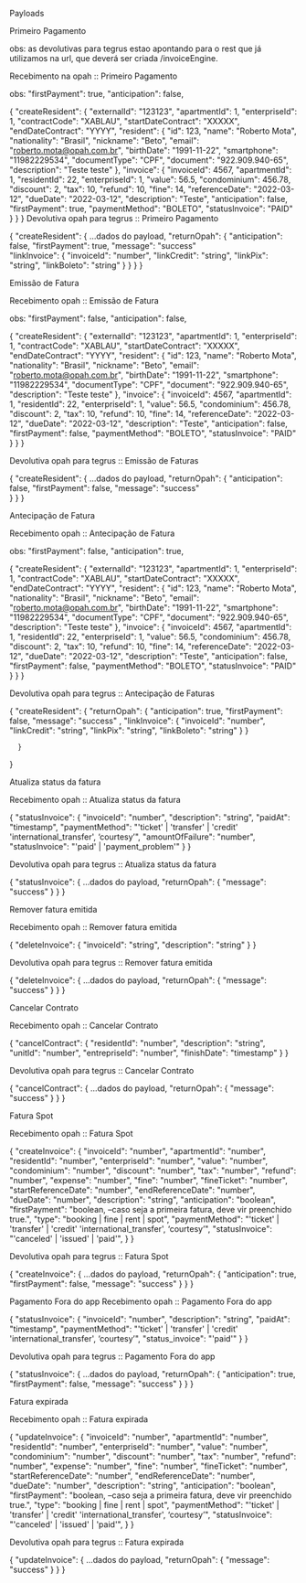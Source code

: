 Payloads

Primeiro Pagamento

obs: as devolutivas para tegrus estao apontando para o rest que já utilizamos na url, que deverá ser criada /invoiceEngine.

Recebimento na opah :: Primeiro Pagamento

obs:
"firstPayment": true,
"anticipation": false,

{
"createResident": {
"externalId": "123123",
"apartmentId": 1,
"enterpriseId": 1,
"contractCode": "XABLAU",
"startDateContract": "XXXXX",
"endDateContract": "YYYY",
"resident": {
"id": 123,
"name": "Roberto Mota",
"nationality": "Brasil",
"nickname": "Beto",
"email": "roberto.mota@opah.com.br",
"birthDate": "1991-11-22",
"smartphone": "11982229534",
"documentType": "CPF",
"document": "922.909.940-65",
"description": "Teste teste"
},
"invoice": {
"invoiceId": 4567,
"apartmentId": 1,
"residentId": 22,
"enterpriseId": 1,
"value": 56.5,
"condominium": 456.78,
"discount": 2,
"tax": 10,
"refund": 10,
"fine": 14,
"referenceDate": "2022-03-12",
"dueDate": "2022-03-12",
"description": "Teste",
"anticipation": false,
"firstPayment": true,
"paymentMethod": "BOLETO",
"statusInvoice": "PAID"
}
}
}
Devolutiva opah para tegrus :: Primeiro Pagamento

{
"createResident": {
…dados do payload,
"returnOpah": {
"anticipation": false,
"firstPayment": true,
"message": "success"  
 "linkInvoice": {
"invoiceId": "number",
"linkCredit": "string",
"linkPix": "string",
"linkBoleto": "string"
}
}
}
}

Emissão de Fatura

Recebimento opah :: Emissão de Fatura

obs:
"firstPayment": false,
"anticipation": false,

{
"createResident": {
"externalId": "123123",
"apartmentId": 1,
"enterpriseId": 1,
"contractCode": "XABLAU",
"startDateContract": "XXXXX",
"endDateContract": "YYYY",
"resident": {
"id": 123,
"name": "Roberto Mota",
"nationality": "Brasil",
"nickname": "Beto",
"email": "roberto.mota@opah.com.br",
"birthDate": "1991-11-22",
"smartphone": "11982229534",
"documentType": "CPF",
"document": "922.909.940-65",
"description": "Teste teste"
},
"invoice": {
"invoiceId": 4567,
"apartmentId": 1,
"residentId": 22,
"enterpriseId": 1,
"value": 56.5,
"condominium": 456.78,
"discount": 2,
"tax": 10,
"refund": 10,
"fine": 14,
"referenceDate": "2022-03-12",
"dueDate": "2022-03-12",
"description": "Teste",
"anticipation": false,
"firstPayment": false,
"paymentMethod": "BOLETO",
"statusInvoice": "PAID"
}
}
}

Devolutiva opah para tegrus :: Emissão de Faturas

{
"createResident": {
…dados do payload,
"returnOpah": {
"anticipation": false,
"firstPayment": false,
"message": "success"  
 }
}
}

Antecipação de Fatura

Recebimento opah :: Antecipação de Fatura

obs:
"firstPayment": false,
"anticipation": true,

{
"createResident": {
"externalId": "123123",
"apartmentId": 1,
"enterpriseId": 1,
"contractCode": "XABLAU",
"startDateContract": "XXXXX",
"endDateContract": "YYYY",
"resident": {
"id": 123,
"name": "Roberto Mota",
"nationality": "Brasil",
"nickname": "Beto",
"email": "roberto.mota@opah.com.br",
"birthDate": "1991-11-22",
"smartphone": "11982229534",
"documentType": "CPF",
"document": "922.909.940-65",
"description": "Teste teste"
},
"invoice": {
"invoiceId": 4567,
"apartmentId": 1,
"residentId": 22,
"enterpriseId": 1,
"value": 56.5,
"condominium": 456.78,
"discount": 2,
"tax": 10,
"refund": 10,
"fine": 14,
"referenceDate": "2022-03-12",
"dueDate": "2022-03-12",
"description": "Teste",
"anticipation": false,
"firstPayment": false,
"paymentMethod": "BOLETO",
"statusInvoice": "PAID"
}
}
}

Devolutiva opah para tegrus :: Antecipação de Faturas

{
"createResident": {
"returnOpah": {
"anticipation": true,
"firstPayment": false,
"message": "success" ,
"linkInvoice": {
"invoiceId": "number",
"linkCredit": "string",
"linkPix": "string",
"linkBoleto": "string"
}
}

      }

}

Atualiza status da fatura

Recebimento opah :: Atualiza status da fatura

{
"statusInvoice": {
"invoiceId": "number",
"description": "string",
"paidAt": "timestamp",
"paymentMethod": "'ticket' | 'transfer' | 'credit' 'international_transfer', ‘courtesy’",
"amountOfFailure": "number",
"statusInvoice": "'paid' | 'payment_problem'"
}
}

Devolutiva opah para tegrus :: Atualiza status da fatura

{
"statusInvoice": {
…dados do payload,
"returnOpah": {
"message": "success"
}
}
}

Remover fatura emitida

Recebimento opah :: Remover fatura emitida

{
"deleteInvoice": {
"invoiceId": "string",
"description": "string"
}
}

Devolutiva opah para tegrus :: Remover fatura emitida

{
"deleteInvoice": {
…dados do payload,
"returnOpah": {
"message": "success"
}
}
}

Cancelar Contrato

Recebimento opah :: Cancelar Contrato

{
"cancelContract": {
"residentId": "number",
"description": "string",
"unitId": "number",
"entrepriseId": "number",
"finishDate": "timestamp"
}
}

Devolutiva opah para tegrus :: Cancelar Contrato

{
"cancelContract": {
…dados do payload,
"returnOpah": {
"message": "success"
}
}
}

Fatura Spot

Recebimento opah :: Fatura Spot

{
"createInvoice": {
"invoiceId": "number",
"apartmentId": "number",
"residentId": "number",
"enterpriseId": "number",
"value": "number",
"condominium": "number",
"discount": "number",
"tax": "number",
"refund": "number",
"expense": "number",
"fine": "number",
"fineTicket": "number",
"startReferenceDate": "number",
"endReferenceDate": "number",
"dueDate": "number",
"description": "string",
"anticipation": "boolean",
"firstPayment": "boolean, –caso seja a primeira fatura, deve vir preenchido true.",
"type": "booking | fine | rent | spot",
"paymentMethod": "'ticket' | 'transfer' | 'credit' 'international_transfer', ‘courtesy’",
"statusInvoice": "'canceled' | 'issued' | 'paid'",
}
}

Devolutiva opah para tegrus :: Fatura Spot

{
"createInvoice": {
…dados do payload,
"returnOpah": {
"anticipation": true,
"firstPayment": false,
"message": "success"
}
}
}

Pagamento Fora do app
Recebimento opah :: Pagamento Fora do app

{
"statusInvoice": {
"invoiceId": "number",
"description": "string",
"paidAt": "timestamp",
"paymentMethod": "'ticket' | 'transfer' | 'credit' 'international_transfer', ‘courtesy’",
"status_invoice": "'paid'"
}
}

Devolutiva opah para tegrus :: Pagamento Fora do app

{
"statusInvoice": {
…dados do payload,
"returnOpah": {
"anticipation": true,
"firstPayment": false,
"message": "success"
}
}
}

Fatura expirada

Recebimento opah :: Fatura expirada

{
"updateInvoice": {
"invoiceId": "number",
"apartmentId": "number",
"residentId": "number",
"enterpriseId": "number",
"value": "number",
"condominium": "number",
"discount": "number",
"tax": "number",
"refund": "number",
"expense": "number",
"fine": "number",
"fineTicket": "number",
"startReferenceDate": "number",
"endReferenceDate": "number",
"dueDate": "number",
"description": "string",
"anticipation": "boolean",
"firstPayment": "boolean, –caso seja a primeira fatura, deve vir preenchido true.",
"type": "booking | fine | rent | spot",
"paymentMethod": "'ticket' | 'transfer' | 'credit' 'international_transfer', ‘courtesy’",
"statusInvoice": "'canceled' | 'issued' | 'paid'",
}
}

Devolutiva opah para tegrus :: Fatura expirada

{
"updateInvoice": {
…dados do payload,
"returnOpah": {
"message": "success"
}
}
}
